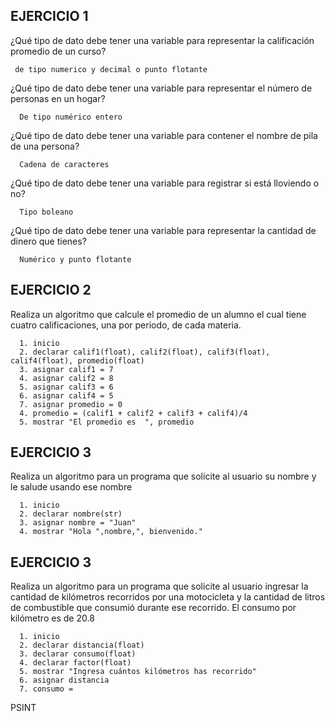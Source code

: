 ## EJERCICIO 1

¿Qué tipo de dato debe tener una variable para representar la calificación promedio de un
curso?

     de tipo numerico y decimal o punto flotante

¿Qué tipo de dato debe tener una variable para representar el número de personas en un
hogar?

      De tipo numérico entero

¿Qué tipo de dato debe tener una variable para contener el nombre de pila de una persona?

      Cadena de caracteres 

¿Qué tipo de dato debe tener una variable para registrar si está lloviendo o no?

      Tipo boleano 

¿Qué tipo de dato debe tener una variable para representar la cantidad de dinero que
tienes?

      Numérico y punto flotante
      
## EJERCICIO 2

Realiza un algoritmo que calcule el promedio de un alumno el cual tiene cuatro calificaciones, una por periodo, de cada materia.

      1. inicio
      2. declarar calif1(float), calif2(float), calif3(float), calif4(float), promedio(float)
      3. asignar calif1 = 7
      4. asignar calif2 = 8
      5. asignar calif3 = 6
      6. asignar calif4 = 5
      7. asignar promedio = 0
      4. promedio = (calif1 + calif2 + calif3 + calif4)/4
      5. mostrar "El promedio es  ", promedio
      
      
## EJERCICIO 3

Realiza un algoritmo para un programa que solicite al usuario su nombre y le salude usando ese nombre

      1. inicio
      2. declarar nombre(str)
      3. asignar nombre = "Juan"
      4. mostrar "Hola ",nombre,", bienvenido."

## EJERCICIO 3

Realiza un algoritmo para  un programa que solicite al usuario ingresar la cantidad de kilómetros recorridos por una motocicleta y la cantidad de litros de combustible que consumió durante ese recorrido. El consumo por kilómetro es de 20.8

      1. inicio
      2. declarar distancia(float)
      3. declarar consumo(float)
      4. declarar factor(float)
      5. mostrar "Ingresa cuántos kilómetros has recorrido"
      6. asignar distancia
      7. consumo = 



PSINT
